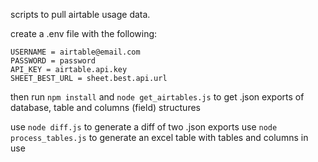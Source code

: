 scripts to pull airtable usage data.

create a .env file with the following:

```
USERNAME = airtable@email.com
PASSWORD = password
API_KEY = airtable.api.key
SHEET_BEST_URL = sheet.best.api.url
```

then run `npm install` and `node get_airtables.js` to get .json exports of database, table and columns (field) structures

use `node diff.js` to generate a diff of two .json exports
use `node process_tables.js` to generate an excel table with tables and columns in use
